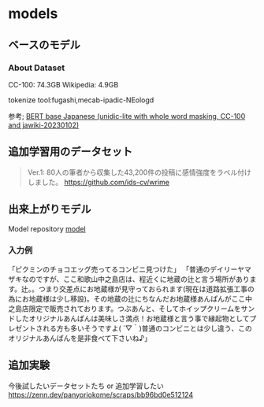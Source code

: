 # models

## ベースのモデル

### About Dataset

CC-100: 74.3GB
Wikipedia: 4.9GB

tokenize tool:fugashi,mecab-ipadic-NEologd

参考;
[BERT base Japanese (unidic-lite with whole word masking, CC-100 and jawiki-20230102)](https://huggingface.co/tohoku-nlp/bert-base-japanese-v3)

## 追加学習用のデータセット

> Ver.1: 80人の筆者から収集した43,200件の投稿に感情強度をラベル付けしました。
https://github.com/ids-cv/wrime

## 出来上がりモデル

Model repository
[model](https://huggingface.co/kynea0b/cl-tohoku-bert-base-japanese-v3-wrime-8-emotions)

### 入力例

「ピクミンのチョコエッグ売ってるコンビニ見つけた」
「普通のデイリーヤマザキなのですが、ここ和歌山中之島店は、程近くに地蔵の辻と言う場所があります。辻。。つまり交差点にお地蔵様が見守っておられます(現在は道路拡張工事の為にお地蔵様は少し移設)。その地蔵の辻にちなんだお地蔵様あんぱんがここ中之島店限定で販売されております。つぶあんと、そしてホイップクリームをサンドしたオリジナルあんぱんは美味しさ満点！お地蔵様と言う事で縁起物としてプレゼントされる方も多いそうですよ( ´▽｀)普通のコンビニとは少し違う、このオリジナルあんぱんを是非食べて下さいね♪」

## 追加実験

今後試したいデータセットたち or 追加学習したい
https://zenn.dev/panyoriokome/scraps/bb96bd0e512124

